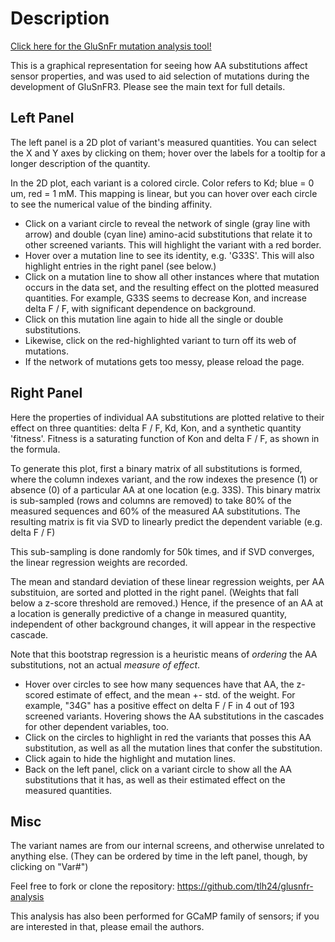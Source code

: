 # Description

[Click here for the GluSnFr mutation analysis tool!](https://tlh24.github.io/glusnfr-analysis/sniffer.html)

This is a graphical representation for seeing how AA substitutions affect sensor properties, and was used to aid selection of mutations during the development of GluSnFR3.   Please see the main text for full details.

## Left Panel

The left panel is a 2D plot of variant's measured quantities.  You can select the X and Y axes by clicking on them; hover over the labels for a tooltip for a longer description of the quantity. 

In the 2D plot, each variant is a colored circle.  Color refers to Kd; blue = 0 um, red = 1 mM.  This mapping is linear, but you can hover over each circle to see the numerical value of the binding affinity. 

- Click on a variant circle to reveal the network of single (gray line with arrow) and double (cyan line) amino-acid substitutions that relate it to other screened variants.  This will highlight the variant with a red border. 
- Hover over a mutation line to see its identity, e.g. 'G33S'.  This will also highlight entries in the right panel (see below.)
- Click on a mutation line to show all other instances where that mutation occurs in the data set, and the resulting effect on the plotted measured quantities.  For example, G33S seems to decrease Kon, and increase delta F / F, with significant dependence on background. 
- Click on this mutation line again to hide all the single or double substitutions.
- Likewise, click on the red-highlighted variant to turn off its web of mutations. 
- If the network of mutations gets too messy, please reload the page. 


## Right Panel

Here the properties of individual AA substitutions are plotted relative to their effect on three quantities: delta F / F, Kd, Kon, and a synthetic quantity 'fitness'.  Fitness is a saturating function of Kon and delta F / F, as shown in the formula. 

To generate this plot, first a binary matrix of all substitutions is formed, where the column indexes variant, and the row indexes the presence (1) or absence (0) of a particular AA at one location (e.g. 33S). 
This binary matrix is sub-sampled (rows and columns are removed) to take 80% of the measured sequences and 60% of the measured AA substitutions.  The resulting matrix is fit via SVD to linearly predict the dependent variable (e.g. delta F / F)

This sub-sampling is done randomly for 50k times, and if SVD converges, the linear regression weights are recorded. 

The mean and standard deviation of these linear regression weights, per AA substituion, are sorted and plotted in the right panel.  (Weights that fall below a z-score threshold are removed.) Hence, if the presence of an AA at a location is generally predictive of a change in measured quantity, independent of other background changes, it will appear in the respective cascade. 

Note that this bootstrap regression is a heuristic means of *ordering* the AA substitutions, not an actual *measure of effect*. 

- Hover over circles to see how many sequences have that AA, the z-scored estimate of effect, and the mean +- std. of the weight.  For example, "34G" has a positive effect on delta F / F in 4 out of 193 screened variants.  Hovering shows the AA substitutions in the cascades for other dependent variables, too. 
- Click on the circles to highlight in red the variants that posses this AA substitution, as well as all the mutation lines that confer the substitution.
- Click again to hide the highlight and mutation lines. 
- Back on the left panel, click on a variant circle to show all the AA substitutions that it has, as well as their estimated effect on the measured quantities.

## Misc

The variant names are from our internal screens, and otherwise unrelated to anything else. (They can be ordered by time in the left panel, though, by clicking on "Var#")

Feel free to fork or clone the repository: https://github.com/tlh24/glusnfr-analysis

This analysis has also been performed for GCaMP family of sensors; if you are interested in that, please email the authors. 


